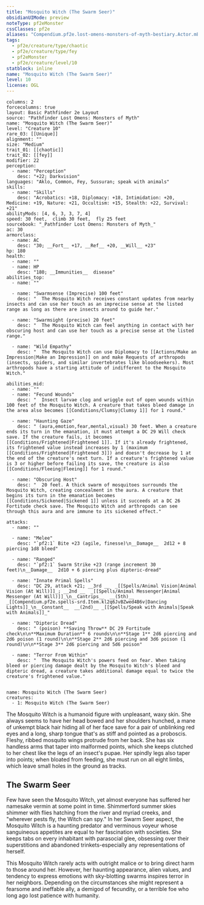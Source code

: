 ```yaml
---
title: "Mosquito Witch (The Swarm Seer)"
obsidianUIMode: preview
noteType: pf2eMonster
cssClasses: pf2e
aliases: "Compendium.pf2e.lost-omens-monsters-of-myth-bestiary.Actor.mE9MQ0hnRmlR9m94" 
tags:
  - pf2e/creature/type/chaotic
  - pf2e/creature/type/fey
  - pf2eMonster
  - pf2e/creature/level/10
statblock: inline
name: "Mosquito Witch (The Swarm Seer)"
level: 10
license: OGL
---
```


```statblock
columns: 2
forcecolumns: true
layout: Basic Pathfinder 2e Layout
source: "Pathfinder Lost Omens: Monsters of Myth"
name: "Mosquito Witch (The Swarm Seer)"
level: "Creature 10"
rare_03: [[Unique]]
alignment: ""
size: "Medium"
trait_01: [[chaotic]]
trait_02: [[fey]]
modifier: 22
perception:
  - name: "Perception"
    desc: "+22; Darkvision"
languages: "Aklo, Common, Fey, Sussuran; speak with animals"
skills:
  - name: "Skills"
    desc: "Acrobatics: +18, Diplomacy: +18, Intimidation: +20, Medicine: +19, Nature: +21, Occultism: +15, Stealth: +22, Survival: +21"
abilityMods: [4, 6, 3, 3, 7, 4]
speed: 30 feet,  climb 30 feet,  fly 25 feet
sourcebook: "_Pathfinder Lost Omens: Monsters of Myth_"
ac: 30
armorclass:
  - name: AC
    desc: "30; __Fort__ +17, __Ref__ +20, __Will__ +23"
hp: 180
health:
  - name: ""
  - name: HP
    desc: "180; __Immunities__  disease"
abilities_top:
  - name: ""

  - name: "Swarmsense (Imprecise) 100 feet"
    desc: "  The Mosquito Witch receives constant updates from nearby insects and can use her touch as an imprecise sense at the listed range as long as there are insects around to guide her."

  - name: "Swarmsight (precise) 20 feet"
    desc: "  The Mosquito Witch can feel anything in contact with her obscuring host and can use her touch as a precise sense at the listed range."

  - name: "Wild Empathy"
    desc: "  The Mosquito Witch can use Diplomacy to [[Actions/Make an Impression|Make an Impression]] on and make Requests of arthropods (insects, spiders, and similar invertebrates like bloodseekers). Most arthropods have a starting attitude of indifferent to the Mosquito Witch."

abilities_mid:
  - name: ""
  - name: "Fecund Wounds"
    desc: "  Insect larvae clog and wriggle out of open wounds within 100 feet of the Mosquito Witch. A creature that takes bleed damage in the area also becomes [[Conditions/Clumsy|Clumsy 1]] for 1 round."

  - name: "Haunting Gaze"
    desc: " (aura,emotion,fear,mental,visual) 30 feet. When a creature ends its turn in the emanation, it must attempt a DC 29 Will check save. If the creature fails, it becomes [[Conditions/Frightened|Frightened 1]]. If it's already frightened, its frightened value instead increases by 1 (maximum [[Conditions/Frightened|Frightened 3]]) and doesn't decrease by 1 at the end of the creature's next turn. If a creature's frightened value is 3 or higher before failing its save, the creature is also [[Conditions/Fleeing|Fleeing]] for 1 round."

  - name: "Obscuring Host"
    desc: "  20 feet. A thick swarm of mosquitoes surrounds the Mosquito Witch, creating concealment in the aura. A creature that begins its turn in the emanation becomes [[Conditions/Sickened|Sickened 1]] unless it succeeds at a DC 26 Fortitude check save. The Mosquito Witch and arthropods can see through this aura and are immune to its sickened effect."

attacks:
  - name: ""

  - name: "Melee"
    desc: "`pf2:1` Bite +23 (agile, finesse)\n__Damage__  2d12 + 8 piercing 1d8 bleed"

  - name: "Ranged"
    desc: "`pf2:1` Swarm Strike +23 (range increment 30 feet)\n__Damage__  2d10 + 6 piercing plus dipteric-dread"

  - name: "Innate Primal Spells"
    desc: "DC 29, attack +21; __3rd __  _[[Spells/Animal Vision|Animal Vision (At Will)]]_; __2nd __  _[[Spells/Animal Messenger|Animal Messenger (At Will)]]_\n__Cantrips__  __(5th)__ _[[Compendium.pf2e.spells-srd.Item.kl2q6JvBZwed4B6v|Dancing Lights]]_\n__Constant__  __(2nd)__ _[[Spells/Speak with Animals|Speak with Animals]]_"

  - name: "Dipteric Dread"
    desc: " (poison) **Saving Throw** DC 29 Fortitude check\n\n**Maximum Duration** 6 rounds\n\n**Stage 1** 2d6 piercing and 2d6 poison (1 round)\n\n**Stage 2** 2d6 piercing and 3d6 poison (1 round)\n\n**Stage 3** 2d6 piercing and 5d6 poison"

  - name: "Terror From Within"
    desc: "  The Mosquito Witch's powers feed on fear. When taking bleed or piercing damage dealt by the Mosquito Witch's bleed and dipteric dread, a creature takes additional damage equal to twice the creature's frightened value."
 
```

```encounter-table
name: Mosquito Witch (The Swarm Seer)
creatures:
  - 1: Mosquito Witch (The Swarm Seer)
```



The Mosquito Witch is a humanoid figure with unpleasant, waxy skin. She always seems to have her head bowed and her shoulders hunched, a mane of unkempt black hair hiding all of her face save for a pair of unblinking red eyes and a long, sharp tongue that's as stiff and pointed as a proboscis. Fleshy, ribbed mosquito wings protrude from her back. She has six handless arms that taper into malformed points, which she keeps clutched to her chest like the legs of an insect's pupae. Her spindly legs also taper into points; when bloated from feeding, she must run on all eight limbs, which leave small holes in the ground as tracks.

## The Swarm Seer

Few have seen the Mosquito Witch, yet almost everyone has suffered her namesake vermin at some point in time. Shimmerford summer skies shimmer with flies hatching from the river and myriad creeks, and "wherever pests fly, the Witch can spy." In her Swarm Seer aspect, the Mosquito Witch is a haunting predator and verminous voyeur whose sanguineous appetites are equal to her fascination with societies. She keeps tabs on every inhabitant with parasocial glee, obsessing over their superstitions and abandoned trinkets-especially any representations of herself.

This Mosquito Witch rarely acts with outright malice or to bring direct harm to those around her. However, her haunting appearance, alien values, and tendency to express emotions with sky-blotting swarms inspires terror in her neighbors. Depending on the circumstances she might represent a fearsome and ineffable ally, a demigod of fecundity, or a terrible foe who long ago lost patience with humanity.
